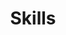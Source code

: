---
# An instance of the Featurette widget.
# Documentation: https://wowchemy.com/docs/page-builder/
widget: featurette

# This file represents a page section.
headless: true

# Order that this section appears on the page.
weight: 50

title: Skills
subtitle:

content:
  # Automatically link email and phone or display as text?
  autolink: true
# Showcase personal skills or business features.
# - Add/remove as many `feature` blocks below as you like.
# - For available icons, see: https://wowchemy.com/docs/page-builder/#icons
feature:
  - description: R | STATA | SAS | SPSS 
    icon: r-project
    icon_pack: fab
    name: Statistical Software
  - description: Kobo toolbox | SurveyCTO | REDCap 
    icon: odk  
    icon_pack: custom
    name: Data collection app
  - description: Project Management | Surveys | budget 
    icon: project1
    icon_pack: custom
    name: Project Management
  - description: Causal inference | Impact Evaluation
    icon: causal
    icon_pack: custom
    name: Impact Evaluation
  - description: Power BI | R markdown (flexdashboard) | Shine app
    icon: graph
    icon_pack: custom
    name: Dashboard
  - description: Study design | Sampling technique | Statistical modelling
    icon: sampling
    icon_pack: custom
    name: Study design

# Uncomment to use emoji icons.
#- icon: ":smile:"
#  icon_pack: "emoji"
#  name: "Emojiness"
#  description: "100%"

# Uncomment to use custom SVG icons.
# Place your custom SVG icon in `assets/media/icons/`.
# Reference the SVG icon name (without `.svg` extension) in the `icon` field.
# For example, reference `assets/media/icons/xyz.svg` as `icon: 'xyz'`
#- icon: "stata"
 # icon_pack: "custom"
  #name: "Surfing"
  #description: "90%"

---